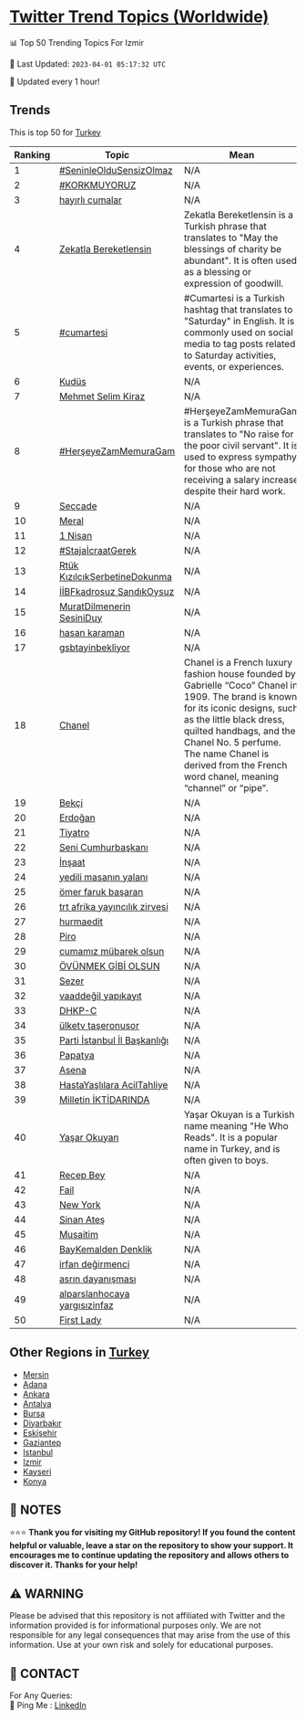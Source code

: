 [Twitter Trend Topics (Worldwide)](https://github.com/ErcinDedeoglu/Twitter-Trend-Topics)
==========


📊 Top 50 Trending Topics For Izmir

📆 Last Updated: `2023-04-01 05:17:32 UTC`

🔧 Updated every 1 hour!


## Trends

This is top 50 for [Turkey](</Turkey>)

| Ranking | Topic | Mean |
| ------- | ------------ | ------------ |
| 1 | [#SeninleOlduSensizOlmaz](http://twitter.com/search?q=%23SeninleOlduSensizOlmaz) | N/A |
| 2 | [#KORKMUYORUZ](http://twitter.com/search?q=%23KORKMUYORUZ) | N/A |
| 3 | [hayırlı cumalar](http://twitter.com/search?q=hay%c4%b1rl%c4%b1+cumalar) | N/A |
| 4 | [Zekatla Bereketlensin](http://twitter.com/search?q=Zekatla+Bereketlensin) | Zekatla Bereketlensin is a Turkish phrase that translates to "May the blessings of charity be abundant". It is often used as a blessing or expression of goodwill. |
| 5 | [#cumartesi](http://twitter.com/search?q=%23cumartesi) | #Cumartesi is a Turkish hashtag that translates to "Saturday" in English. It is commonly used on social media to tag posts related to Saturday activities, events, or experiences. |
| 6 | [Kudüs](http://twitter.com/search?q=Kud%c3%bcs) | N/A |
| 7 | [Mehmet Selim Kiraz](http://twitter.com/search?q=Mehmet+Selim+Kiraz) | N/A |
| 8 | [#HerşeyeZamMemuraGam](http://twitter.com/search?q=%23Her%c5%9feyeZamMemuraGam) | #HerşeyeZamMemuraGam is a Turkish phrase that translates to "No raise for the poor civil servant". It is used to express sympathy for those who are not receiving a salary increase despite their hard work. |
| 9 | [Seccade](http://twitter.com/search?q=Seccade) | N/A |
| 10 | [Meral](http://twitter.com/search?q=Meral) | N/A |
| 11 | [1 Nisan](http://twitter.com/search?q=1+Nisan) | N/A |
| 12 | [#StajaİcraatGerek](http://twitter.com/search?q=%23Staja%c4%b0craatGerek) | N/A |
| 13 | [Rtük KızılcıkŞerbetineDokunma](http://twitter.com/search?q=Rt%c3%bck+K%c4%b1z%c4%b1lc%c4%b1k%c5%9eerbetineDokunma) | N/A |
| 14 | [İİBFkadrosuz SandıkOysuz](http://twitter.com/search?q=%c4%b0%c4%b0BFkadrosuz+Sand%c4%b1kOysuz) | N/A |
| 15 | [MuratDilmenerin SesiniDuy](http://twitter.com/search?q=MuratDilmenerin+SesiniDuy) | N/A |
| 16 | [hasan karaman](http://twitter.com/search?q=hasan+karaman) | N/A |
| 17 | [gsbtayinbekliyor](http://twitter.com/search?q=gsbtayinbekliyor) | N/A |
| 18 | [Chanel](http://twitter.com/search?q=Chanel) | Chanel is a French luxury fashion house founded by Gabrielle “Coco” Chanel in 1909. The brand is known for its iconic designs, such as the little black dress, quilted handbags, and the Chanel No. 5 perfume. The name Chanel is derived from the French word chanel, meaning “channel” or “pipe”. |
| 19 | [Bekçi](http://twitter.com/search?q=Bek%c3%a7i) | N/A |
| 20 | [Erdoğan](http://twitter.com/search?q=Erdo%c4%9fan) | N/A |
| 21 | [Tiyatro](http://twitter.com/search?q=Tiyatro) | N/A |
| 22 | [Seni Cumhurbaşkanı](http://twitter.com/search?q=Seni+Cumhurba%c5%9fkan%c4%b1) | N/A |
| 23 | [İnşaat](http://twitter.com/search?q=%c4%b0n%c5%9faat) | N/A |
| 24 | [yedili masanın yalanı](http://twitter.com/search?q=yedili+masan%c4%b1n+yalan%c4%b1) | N/A |
| 25 | [ömer faruk başaran](http://twitter.com/search?q=%c3%b6mer+faruk+ba%c5%9faran) | N/A |
| 26 | [trt afrika yayıncılık zirvesi](http://twitter.com/search?q=trt+afrika+yay%c4%b1nc%c4%b1l%c4%b1k+zirvesi) | N/A |
| 27 | [hurmaedit](http://twitter.com/search?q=hurmaedit) | N/A |
| 28 | [Piro](http://twitter.com/search?q=Piro) | N/A |
| 29 | [cumamız mübarek olsun](http://twitter.com/search?q=cumam%c4%b1z+m%c3%bcbarek+olsun) | N/A |
| 30 | [ÖVÜNMEK GİBİ OLSUN](http://twitter.com/search?q=%c3%96V%c3%9cNMEK+G%c4%b0B%c4%b0+OLSUN) | N/A |
| 31 | [Sezer](http://twitter.com/search?q=Sezer) | N/A |
| 32 | [vaaddeğil yapıkayıt](http://twitter.com/search?q=vaadde%c4%9fil+yap%c4%b1kay%c4%b1t) | N/A |
| 33 | [DHKP-C](http://twitter.com/search?q=DHKP-C) | N/A |
| 34 | [ülketv taşeronusor](http://twitter.com/search?q=%c3%bclketv+ta%c5%9feronusor) | N/A |
| 35 | [Parti İstanbul İl Başkanlığı](http://twitter.com/search?q=Parti+%c4%b0stanbul+%c4%b0l+Ba%c5%9fkanl%c4%b1%c4%9f%c4%b1) | N/A |
| 36 | [Papatya](http://twitter.com/search?q=Papatya) | N/A |
| 37 | [Asena](http://twitter.com/search?q=Asena) | N/A |
| 38 | [HastaYaşlılara AcilTahliye](http://twitter.com/search?q=HastaYa%c5%9fl%c4%b1lara+AcilTahliye) | N/A |
| 39 | [Milletin İKTİDARINDA](http://twitter.com/search?q=Milletin+%c4%b0KT%c4%b0DARINDA) | N/A |
| 40 | [Yaşar Okuyan](http://twitter.com/search?q=Ya%c5%9far+Okuyan) | Yaşar Okuyan is a Turkish name meaning "He Who Reads". It is a popular name in Turkey, and is often given to boys. |
| 41 | [Recep Bey](http://twitter.com/search?q=Recep+Bey) | N/A |
| 42 | [Fail](http://twitter.com/search?q=Fail) | N/A |
| 43 | [New York](http://twitter.com/search?q=New+York) | N/A |
| 44 | [Sinan Ateş](http://twitter.com/search?q=Sinan+Ate%c5%9f) | N/A |
| 45 | [Musaitim](http://twitter.com/search?q=Musaitim) | N/A |
| 46 | [BayKemalden Denklik](http://twitter.com/search?q=BayKemalden+Denklik) | N/A |
| 47 | [i̇rfan değirmenci](http://twitter.com/search?q=i%cc%87rfan+de%c4%9firmenci) | N/A |
| 48 | [asrın dayanışması](http://twitter.com/search?q=asr%c4%b1n+dayan%c4%b1%c5%9fmas%c4%b1) | N/A |
| 49 | [alparslanhocaya yargısızinfaz](http://twitter.com/search?q=alparslanhocaya+yarg%c4%b1s%c4%b1zinfaz) | N/A |
| 50 | [First Lady](http://twitter.com/search?q=First+Lady) | N/A |



## Other Regions in [Turkey](</Turkey>)

* [Mersin](</Turkey/Mersin.md>)
* [Adana](</Turkey/Adana.md>)
* [Ankara](</Turkey/Ankara.md>)
* [Antalya](</Turkey/Antalya.md>)
* [Bursa](</Turkey/Bursa.md>)
* [Diyarbakır](</Turkey/Diyarbakır.md>)
* [Eskişehir](</Turkey/Eskişehir.md>)
* [Gaziantep](</Turkey/Gaziantep.md>)
* [Istanbul](</Turkey/Istanbul.md>)
* [Izmir](</Turkey/Izmir.md>)
* [Kayseri](</Turkey/Kayseri.md>)
* [Konya](</Turkey/Konya.md>)



## 📝 NOTES

⭐⭐⭐ **Thank you for visiting my GitHub repository! If you found the content helpful or valuable, leave a star on the repository to show your support. It encourages me to continue updating the repository and allows others to discover it. Thanks for your help!**


## ⚠️ WARNING

Please be advised that this repository is not affiliated with Twitter and the information provided is for informational purposes only. We are not responsible for any legal consequences that may arise from the use of this information. Use at your own risk and solely for educational purposes.


## 📨 CONTACT

 For Any Queries:  
            🏓 Ping Me : [LinkedIn](https://www.linkedin.com/in/ercindedeoglu/)
